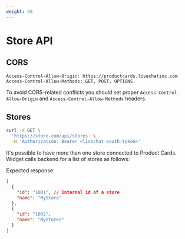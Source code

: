 ```yaml
---
weight: 30
---
```


# Store API

## CORS

```
Access-Control-Allow-Origin: https://productcards.livechatinc.com
Access-Control-Allow-Methods: GET, POST, OPTIONS
```

To avoid CORS-related conflicts you should set proper `Access-Control-Allow-Origin` and `Access-Control-Allow-Methods` headers.

## Stores

```bash
curl -X GET \
  'https://store.com/api/stores' \
  -H 'Authorization: Bearer <livechat-oauth-token>'
```

It's possible to have more than one store connected to Product Cards. Widget calls backend for a list of stores as follows:

Expected response:

```json
[
  {
    "id": "1001", // internal id of a store
    "name": "MyStore"
  },
  {
    "id": "1002",
    "name": "MyStore2"
  }
]
```
